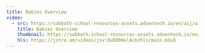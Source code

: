 ```yaml
---
title: Babies Overview
video:
  - src: https://sabbath-school-resources-assets.adventech.io/en/aij/aij-training-videos/assets/en-aij-babies-launch.mp4
    title: Babies Overview
    thumbnail: https://sabbath-school-resources-assets.adventech.io/en/aij/aij-training-videos/assets/en-aij-babies-launch.png
    hls: https://jstre.am/videos/jsv:OuDObWvlAcb/hls/main.m3u8
---
```

